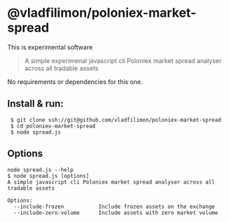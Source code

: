 # @vladfilimon/poloniex-market-spread
This is experimental software

> A simple experimenal javascript cli Poloniex market spread analyser across all tradable assets

No requirements or dependencies for this one.

Install & run:
-------------
```
 $ git clone ssh://git@github.com/vladfilimon/poloniex-market-spread
 $ cd poloniex-market-spread
 $ node spread.js
```
Options
-------
```
node spread.js --help
$ node spread.js [options]
A simple javascript cli Poloniex market spread analyser across all tradable assets

Options:
  --include-frozen           Include frozen assets on the exchange
  --include-zero-volume      Include assets with zero market volume
```
